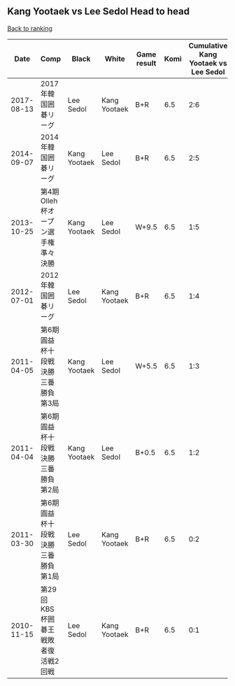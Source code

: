 ## Kang Yootaek vs Lee Sedol Head to head

[Back to ranking](../../index.md)




| **Date** | **Comp** | **Black** | **White** | **Game result** | **Komi** | **Cumulative Kang Yootaek vs Lee Sedol** | **Kang Yootaek streak** | **Lee Sedol streak** | 
| --- | --- | --- | --- | --- | --- | --- | --- | --- |
| 2017-08-13 | 2017年韓国囲碁リーグ | Lee Sedol | Kang Yootaek | B+R | 6.5 | 2:6 | 0 | 1 | 
| 2014-09-07 | 2014年韓国囲碁リーグ | Kang Yootaek | Lee Sedol | B+R | 6.5 | 2:5 | 1 | 0 | 
| 2013-10-25 | 第4期Olleh杯オープン選手権準々決勝 | Kang Yootaek | Lee Sedol | W+9.5 | 6.5 | 1:5 | 0 | 3 | 
| 2012-07-01 | 2012年韓国囲碁リーグ | Lee Sedol | Kang Yootaek | B+R | 6.5 | 1:4 | 0 | 2 | 
| 2011-04-05 | 第6期圓益杯十段戦決勝三番勝負第3局 | Kang Yootaek | Lee Sedol | W+5.5 | 6.5 | 1:3 | 0 | 1 | 
| 2011-04-04 | 第6期圓益杯十段戦決勝三番勝負第2局 | Kang Yootaek | Lee Sedol | B+0.5 | 6.5 | 1:2 | 1 | 0 | 
| 2011-03-30 | 第6期圓益杯十段戦決勝三番勝負第1局 | Lee Sedol | Kang Yootaek | B+R | 6.5 | 0:2 | 0 | 2 | 
| 2010-11-15 | 第29回KBS杯囲碁王戦敗者復活戦2回戦 | Lee Sedol | Kang Yootaek | B+R | 6.5 | 0:1 | 0 | 1 |





